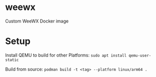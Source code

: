 # weewx
Custom WeeWX Docker image

# Setup
Install QEMU to build for other Platforms: `sudo apt install qemu-user-static`

Build from source: `podman build -t <tag> --platform linux/arm64 .`
